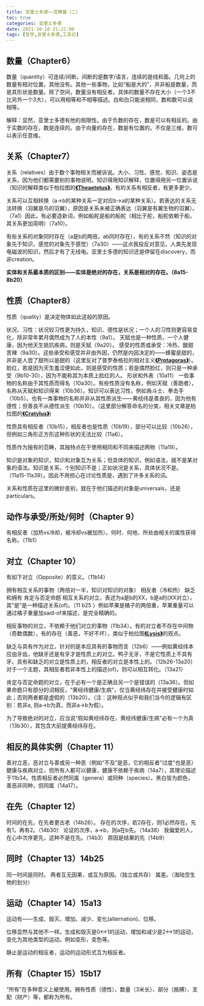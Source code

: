 ```yaml
---
title: 亚里士多德——范畴篇（二）
toc: true
categories: 亚里士多德
date: 2021-10-10 21:22:00
tags: [哲学,亚里士多德,工具论]
---
```


## 数量（Chapter6）

数量（quantity）可连续/间断。间断的是数字/语言，连续的是线和面。几何上的数量有相对位置，其他没有。其他一些事物，比如“船是大的”，并非船是数量，而是其形状是数量。除了空间，数量没有相反者。具体的数量不存在大小（一个3不比另外一个3大），可以用相等和不相等描述。白和白只能说相同，数和数可以说相等。

解释：显然，亚里士多德有他的局限性。由于负数的存在，数是可以有相反的。由于实数的存在，数是连续的。由于向量的存在，数是有位置的。不仅是三维，数可以表示任意维。

## 关系（Chapter7）

关系（relatives）由于数个事物相关而被诉说。大小、习性、感觉、知识、姿态是关系，因为他们都需要别的事物说明，知识得用知识解释，位置得用另一位置诉说（知识的解释类似于柏拉图的[**《Theaetetus》**](/2021/08/21/柏拉图对话录——泰阿泰德篇/)。有的关系有相反者，有更多更少。

关系可以互相转换（a->b的某种关系一定对应b->a的某种关系）。若表达的关系无法转换（羽翼是鸟的羽翼），原因是关系未被正确表达（羽翼是有翼生物的羽翼）。（7a1）因此，有必要造新词，例如船舵是船的船舵（相比于舵，船舵依赖于船，其关系更加简明）（7a10）。

有些关系的对象同时存在（a是b的两倍，ab同时存在），有的关系不然（知识的对象先于知识，感觉的对象先于感觉）（7a30）——这点我投反对意见，人类先发现电磁波的知识，然后才有了无线电。亚里士多德的知识还是停留在discovery，而非creation。

**实体和关系最本质的区别——实体是绝对的存在，关系是相对的存在。（8a15-8b20）**

## 性质（Chapter8）

性质（quality）是决定物体如此这般的原因。

状况、习性：状况较习性更为持久，知识、德性是状况；一个人的习性则更容易变化，除非常年累月偶然成为了人的本性（9a1）。
天赋也是一种性质，一个人健康，因为他天生抵抗疾病，则是天赋（9a20）。
感受的性质或承受：冷热、酸甜苦辣（9a30）。这些承受和感受并非由外因，仍然是内因决定的——蜂蜜是甜的，并非是人尝了甜所以是甜的（这里反对了普罗泰格拉的相对主义[**《Protagoras》**](/2021/06/23/柏拉图对话录——普罗泰戈拉篇/)）。脸红，若是因为天生羞涩便如此，则是感受的性质；若是偶然脸红，则只是一种承受（9b10-30），因为不能称其为本质上脸红的人。
形状和外表（10a11）
一些事物的名称由于其性质而得名（10a30）。有些性质没有名称，例如天赋（善跑者），名称从天赋和知识得来（10b36）。知识可以表达习性，例如角斗士、拳击手（10b5）。也有一类事物的名称并非从其性质派生——黄经纬是善良的，因为他有德性；但善良不从德性派生（10b10）。（这里部分解答命名的分类，相关文章是柏拉图的[**《Cratylus》**](/2021/06/30/柏拉图对话录——克拉底鲁篇/))

性质具有相反者（10b15），相反者也是性质（10b19），部分可以比较（10b26），但例如三角形正方形这种形状的无法比较（11a6）。

性质作为独有的范畴，其独特点在于使用相同和不同来描述两物（11a19）。

知识是对象的知识，知识和对象互为关系；但具体的知识，例如语法，就不是某对象的语法。知识是关系，个别知识不是；正如状况是关系，具体状况不是。（11a15-11a39）。因此不用担心在讨论性质是，遇到了许多关系的词。

关系和性质在这里的微妙差别，就在于他们描述的对象是universals，还是particulars。

## 动作与承受/所处/何时（Chapter 9）

有相反者（加热vs冷却，被冷却vs被加热）。何时、何地、所处由相关的属性获得名称。（11b1）

## 对立（Chapter 10）

有如下对立（Opposite）的意义。（11b14）

拥有相互关系的事物（两倍对一半，知识对知识的对象）
相反者（冷和热）
缺乏和拥有
肯定与否定命题
相互关系的对立，表述为a是b的XX，b是a的(XX对立），其“是”是一种描述关系(of)。（11 b25 ）例如苹果是橘子的两倍重，苹果重量可以通过橘子重量加said-of来描述，是完全精确的。

相反事物的对立，不依赖于他们对立的事物（11b34）。有的对立者不存在中间物（奇数偶数），有的存在（善恶，不好不坏），类似于柏拉图[**《Lysis》**](/2021/06/19/柏拉图对话录——吕西斯篇/)的观点。

缺乏与具有作为对立，针对的是本应具有的事物而言（12b6）——例如黄经纬本应由牙齿，他缺牙还是有牙才是性质上的对立。鸭子无牙，不是它性质上不具有牙。具有和缺乏的对立是性质上的，相反者的对立是本性上的。（12b26-13a20）对于一个主题，其相反者若非本性上的描述(of)，则可以相互转化。（13a21）

肯定与否定命题的对立，在于必有一个是正确且另一个是错误的（13a36）。但如果命题只有部分的词相反，“黄经纬健康/生病”，仅当黄经纬存在并接受健康时如此；否则两者都是虚假的（13b20）。（注：这种观点似乎和我们当今的逻辑有区别：若非a, 则a->b为真，而非a->b为假）。

为了导致绝对的对立，应当说“假如黄经纬存在，黄经纬健康/生病”必有一个为真（13b30），其包含大前提黄经纬存在。

## 相反的具体实例（Chapter 11）

善对立恶，恶对立与善或另一种恶（例如“不及”是恶，它的相反者“过度”也是恶）健康与疾病对立，但所有人都可以健康，健康不依赖于疾病（14a7），其理论描述于11b34。性质相反者必然同属（genera）或同种（species）。黑白皆为颜色，善恶非同种，但同属（14a17）。

## 在先（Chapter 12）

时间的在先，在先者更古老（14b26）。
存在的次序，若2存在，则1必然存在。先有1，再有2。（14b30）
论证的次序，a->b，则a在b先。（14a38）
我偏爱的人，在心中次序更先，这种不是在先。（14b3）
原因是结果的先（14b9）

## 同时（Chapter 13）14b25

同一时间是同时。
两者互无因果，或互为原因。（独立或共存）
属差。（海陆空生物的划分）

## 运动（Chapter 14）15a13

运动有——生成、毁灭、增加、减少、变化(alternation)、位移。

位移显然与其他不一样。生成和毁灭是0<->1的运动，增加和减少是2<->1的运动，变化为其他类型的运动，例如变形，变色等。

静止是运动的相反者，运动的运动形式互为相反者。

## 所有（Chapter 15）15b17

“所有”在多种意义上被使用。拥有性质（德性）、数量（3米长）、部分（胳膊）、支配（财产）等，都称为所有。